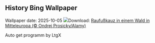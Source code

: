 ## History Bing Wallpaper
Wallpaper date: 2025-10-05
![](https://www.bing.com/th?id=OHR.TeacherOwl_DE-DE2816959094_UHD.jpg&w=1000)Download: [Raufußkauz in einem Wald in Mitteleuropa (© Ondrej Prosicky/Alamy)](https://www.bing.com/th?id=OHR.TeacherOwl_DE-DE2816959094_UHD.jpg)

Auto get programm by LtgX
